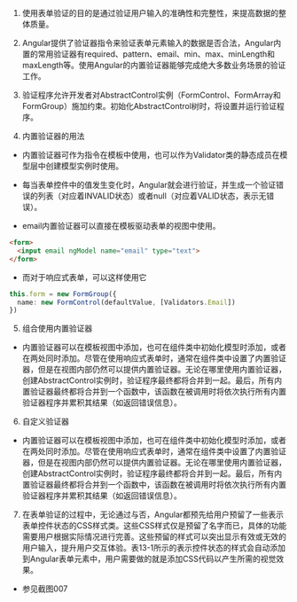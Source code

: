 1. 使用表单验证的目的是通过验证用户输入的准确性和完整性，来提高数据的整体质量。

2. Angular提供了验证器指令来验证表单元素输入的数据是否合法，Angular内置的常用验证器有required、pattern、email、min、max、minLength和maxLength等。使用Angular的内置验证器能够完成绝大多数业务场景的验证工作。

3. 验证程序允许开发者对AbstractControl实例（FormControl、FormArray和FormGroup）施加约束。初始化AbstractControl树时，将设置并运行验证程序。

4. 内置验证器的用法
- 内置验证器可作为指令在模板中使用，也可以作为Validator类的静态成员在模型层中创建模型实例时使用。

- 每当表单控件中的值发生变化时，Angular就会进行验证，并生成一个验证错误的列表（对应着INVALID状态）或者null（对应着VALID状态，表示无错误）。

- email内置验证器可以直接在模板驱动表单的视图中使用。
```html
<form>
  <input email ngModel name="email" type="text">
</form>
```
- 而对于响应式表单，可以这样使用它
```ts
this.form = new FormGroup({
  name: new FormControl(defaultValue, [Validators.Email])
})
```

5. 组合使用内置验证器
- 内置验证器可以在模板视图中添加，也可在组件类中初始化模型时添加，或者在两处同时添加。尽管在使用响应式表单时，通常在组件类中设置了内置验证器，但是在视图内部仍然可以提供内置验证器。无论在哪里使用内置验证器，创建AbstractControl实例时，验证程序最终都将合并到一起。最后，所有内置验证器最终都将合并到一个函数中，该函数在被调用时将依次执行所有内置验证器程序并累积其结果（如返回错误信息）。

6. 自定义验证器
- 内置验证器可以在模板视图中添加，也可在组件类中初始化模型时添加，或者在两处同时添加。尽管在使用响应式表单时，通常在组件类中设置了内置验证器，但是在视图内部仍然可以提供内置验证器。无论在哪里使用内置验证器，创建AbstractControl实例时，验证程序最终都将合并到一起。最后，所有内置验证器最终都将合并到一个函数中，该函数在被调用时将依次执行所有内置验证器程序并累积其结果（如返回错误信息）。

7. 在表单验证的过程中，无论通过与否，Angular都预先给用户预留了一些表示表单控件状态的CSS样式类。这些CSS样式仅是预留了名字而已，具体的功能需要用户根据实际情况进行完善。这些预留的样式可以突出显示有效或无效的用户输入，提升用户交互体验。表13-1所示的表示控件状态的样式会自动添加到Angular表单元素中，用户需要做的就是添加CSS代码以产生所需的视觉效果。
- 参见截图007 
